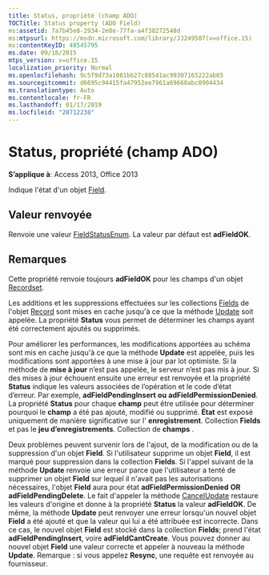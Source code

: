 ```yaml
---
title: Status, propriété (champ ADO)
TOCTitle: Status property (ADO Field)
ms:assetid: 7a7b45e8-2934-2e8e-77fa-a4f38272548d
ms:mtpsurl: https://msdn.microsoft.com/library/JJ249507(v=office.15)
ms:contentKeyID: 48545795
ms.date: 09/18/2015
mtps_version: v=office.15
localization_priority: Normal
ms.openlocfilehash: 9c5f9d73a1081bb27c88541ac99307165222ab65
ms.sourcegitcommit: d6695c94415fa47952ee7961a69660abc0904434
ms.translationtype: Auto
ms.contentlocale: fr-FR
ms.lasthandoff: 01/17/2019
ms.locfileid: "28712238"
---
```

# <a name="status-property-ado-field"></a>Status, propriété (champ ADO)


**S’applique à**: Access 2013, Office 2013

Indique l'état d'un objet [Field](field-object-ado.md).

## <a name="return-value"></a>Valeur renvoyée

Renvoie une valeur [FieldStatusEnum](fieldstatusenum.md). La valeur par défaut est **adFieldOK**.

## <a name="remarks"></a>Remarques

Cette propriété renvoie toujours **adFieldOK** pour les champs d'un objet [Recordset](recordset-object-ado.md).

Les additions et les suppressions effectuées sur les collections [Fields](fields-collection-ado.md) de l'objet [Record](record-object-ado.md) sont mises en cache jusqu'à ce que la méthode [Update](update-method-ado.md) soit appelée. La propriété **Status** vous permet de déterminer les champs ayant été correctement ajoutés ou supprimés.

Pour améliorer les performances, les modifications apportées au schéma sont mis en cache jusqu'à ce que la méthode **Update** est appelée, puis les modifications sont apportées à une mise à jour par lot optimiste. Si la méthode de **mise à jour** n’est pas appelée, le serveur n’est pas mis à jour. Si des mises à jour échouent ensuite une erreur est renvoyée et la propriété **Status** indique les valeurs associées de l’opération et le code d’état d’erreur. Par exemple, **adFieldPendingInsert** **ou** **adFieldPermissionDenied**. La propriété **Status** pour chaque **champ** peut être utilisée pour déterminer pourquoi le **champ** a été pas ajouté, modifié ou supprimé. **État** est exposé uniquement de manière significative sur l' **enregistrement**. Collection **Fields** et pas le **jeu d’enregistrements**. Collection de **champs** .

Deux problèmes peuvent survenir lors de l'ajout, de la modification ou de la suppression d'un objet **Field**. Si l'utilisateur supprime un objet **Field**, il est marqué pour suppression dans la collection **Fields**. Si l'appel suivant de la méthode **Update** renvoie une erreur parce que l'utilisateur a tenté de supprimer un objet **Field** sur lequel il n'avait pas les autorisations nécessaires, l'objet **Field** aura pour état **adFieldPermissionDenied** **OR** **adFieldPendingDelete**. Le fait d'appeler la méthode [CancelUpdate](cancelupdate-method-ado.md) restaure les valeurs d'origine et donne à la propriété **Status** la valeur **adFieldOK**. De même, la méthode **Update** peut renvoyer une erreur lorsqu'un nouvel objet **Field** a été ajouté et que la valeur qui lui a été attribuée est incorrecte. Dans ce cas, le nouvel objet **Field** est stocké dans la collection **Fields**; prend l'état **adFieldPendingInsert**, voire **adFieldCantCreate**. Vous pouvez donner au nouvel objet **Field** une valeur correcte et appeler à nouveau la méthode **Update**. Remarque : si vous appelez **Resync**, une requête est renvoyée au fournisseur.

